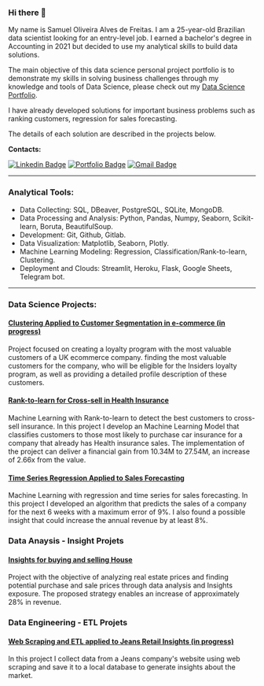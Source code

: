 ### Hi there 👋


My name is Samuel Oliveira Alves de Freitas. I am a 25-year-old Brazilian data scientist looking for an entry-level job. I earned a bachelor's degree in Accounting in 2021 but decided to use my analytical skills to build data solutions. 

The main objective of this data science personal project portfolio is to demonstrate my skills in solving business challenges through my knowledge and tools of Data Science, please check out my [Data Science Portfolio](https://samueloliveirads.github.io/portfolio_projetos/). 

I have already developed solutions for important business problems such as ranking customers, regression for sales forecasting.

The details of each solution are described in the projects below.

**Contacts:**

[![Linkedin Badge](https://img.shields.io/badge/-LinkedIn-%230077B5?style=for-the-badge&logo=linkedin&logoColor=white)](https://www.linkedin.com/in/samuel-oliveira-alves-/)
[![Portfolio Badge](https://img.shields.io/badge/Portfolio-7289DA?style=for-the-badge&logo=&logoColor=white)](https://samueloliveirads.github.io/portfolio_projetos/)
[![Gmail Badge](https://img.shields.io/badge/-Gmail-%23333?style=for-the-badge&logo=gmail&logoColor=white&link=mailto:samueloliveira32df@gmail.com)](mailto:samueloliveira32df@gmail.com)


----------------------------------
### Analytical Tools:

- Data Collecting: SQL, DBeaver, PostgreSQL, SQLite, MongoDB.
- Data Processing and Analysis: Python, Pandas, Numpy, Seaborn, Scikit-learn, Boruta, BeautifulSoup.
- Development: Git, Github, Gitlab.
- Data Visualization: Matplotlib, Seaborn, Plotly.
- Machine Learning Modeling: Regression, Classification/Rank-to-learn, Clustering.
- Deployment and Clouds: Streamlit, Heroku, Flask, Google Sheets, Telegram bot.
----------------------------------
### Data Science Projects:

#### [Clustering Applied to Customer Segmentation in e-commerce (in progress)](https://github.com/SamuelOliveirads/Insiders-Loyalty-Program)

Project focused on creating a loyalty program with the most valuable customers of a UK ecommerce company. finding the most valuable customers for the company, who will be eligible for the Insiders loyalty program, as well as providing a detailed profile description of these customers.

#### [Rank-to-learn for Cross-sell in Health Insurance](https://github.com/SamuelOliveirads/Health_Insurance_Cross_Sell) 

Machine Learning with Rank-to-learn to detect the best customers to cross-sell insurance.
In this project I develop an Machine Learning Model that classifies customers to those most likely to purchase car insurance for a company that already has Health insurance sales. The implementation of the project can deliver a financial gain from 10.34M to 27.54M, an increase of 2.66x from the value.

#### [Time Series Regression Applied to Sales Forecasting](https://github.com/SamuelOliveirads/rossman_project)

Machine Learning with regression and time series for sales forecasting.
In this project I developed an algorithm that predicts the sales of a company for the next 6 weeks with a maximum error of 9%. I also found a possible insight that could increase the annual revenue by at least 8%.

### Data Anaysis - Insight Projets

#### [Insights for buying and selling House](https://github.com/SamuelOliveirads/project_insight_house_rocket)

Project with the objective of analyzing real estate prices and finding potential purchase and sale prices through data analysis and Insights exposure.
The proposed strategy enables an increase of approximately 28% in revenue.

### Data Engineering - ETL Projets

#### [Web Scraping and ETL applied to Jeans Retail Insights (in progress)](https://github.com/SamuelOliveirads/webscraping_jeans)

In this project I collect data from a Jeans company's website using web scraping and save it to a local database to generate insights about the market.

